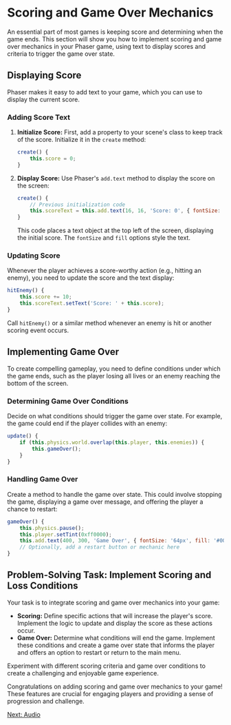 
# Scoring and Game Over Mechanics

An essential part of most games is keeping score and determining when the game ends. This section will show you how to implement scoring and game over mechanics in your Phaser game, using text to display scores and criteria to trigger the game over state.

## Displaying Score

Phaser makes it easy to add text to your game, which you can use to display the current score.

### Adding Score Text

1. **Initialize Score:** First, add a property to your scene's class to keep track of the score. Initialize it in the `create` method:

    ```javascript
    create() {
        this.score = 0;
    }
    ```

2. **Display Score:** Use Phaser's `add.text` method to display the score on the screen:

    ```javascript
    create() {
        // Previous initialization code
        this.scoreText = this.add.text(16, 16, 'Score: 0', { fontSize: '32px', fill: '#000' });
    }
    ```

    This code places a text object at the top left of the screen, displaying the initial score. The `fontSize` and `fill` options style the text.

### Updating Score

Whenever the player achieves a score-worthy action (e.g., hitting an enemy), you need to update the score and the text display:

```javascript
hitEnemy() {
    this.score += 10;
    this.scoreText.setText('Score: ' + this.score);
}
```

Call `hitEnemy()` or a similar method whenever an enemy is hit or another scoring event occurs.

## Implementing Game Over

To create compelling gameplay, you need to define conditions under which the game ends, such as the player losing all lives or an enemy reaching the bottom of the screen.

### Determining Game Over Conditions

Decide on what conditions should trigger the game over state. For example, the game could end if the player collides with an enemy:

```javascript
update() {
    if (this.physics.world.overlap(this.player, this.enemies)) {
        this.gameOver();
    }
}
```

### Handling Game Over

Create a method to handle the game over state. This could involve stopping the game, displaying a game over message, and offering the player a chance to restart:

```javascript
gameOver() {
    this.physics.pause();
    this.player.setTint(0xff0000);
    this.add.text(400, 300, 'Game Over', { fontSize: '64px', fill: '#000' }).setOrigin(0.5);
    // Optionally, add a restart button or mechanic here
}
```

## Problem-Solving Task: Implement Scoring and Loss Conditions

Your task is to integrate scoring and game over mechanics into your game:

- **Scoring:** Define specific actions that will increase the player's score. Implement the logic to update and display the score as these actions occur.
- **Game Over:** Determine what conditions will end the game. Implement these conditions and create a game over state that informs the player and offers an option to restart or return to the main menu.

Experiment with different scoring criteria and game over conditions to create a challenging and enjoyable game experience.

Congratulations on adding scoring and game over mechanics to your game! These features are crucial for engaging players and providing a sense of progression and challenge.

[Next: Audio](./8-audio.md)
